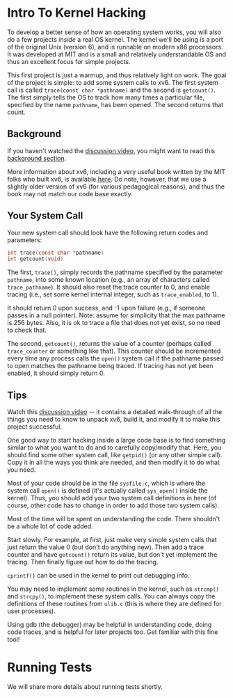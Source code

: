 
# Intro To Kernel Hacking

To develop a better sense of how an operating system works, you will also 
do a few projects *inside* a real OS kernel. The kernel we'll be using is a
port of the original Unix (version 6), and is runnable on modern x86
processors. It was developed at MIT and is a small and relatively
understandable OS and thus an excellent focus for simple projects.

This first project is just a warmup, and thus relatively light on work. The
goal of the project is simple: to add some system calls to xv6. The first
system call is called `trace(const char *pathname)` and the second is `getcount()`.
The first simply tells the OS to track how many times a particular file,
specified by the name `pathname`, has been opened. The second returns
that count. 

## Background

If you haven't watched the [discussion
video](https://www.youtube.com/watch?v=vR6z2QGcoo8), you might want to read
this [background
section](https://github.com/remzi-arpacidusseau/ostep-projects/blob/master/initial-xv6/background.md). 

More information about xv6, including a very useful book written by the MIT
folks who built xv6, is available
[here](https://pdos.csail.mit.edu/6.828/2017/xv6.html). Do note, however, that
we use a slightly older version of xv6 (for various pedagogical reasons), and
thus the book may not match our code base exactly.


## Your System Call

Your new system call should look have the following return codes and
parameters: 

```c
int trace(const char *pathname)
int getcount(void)
```

The first, `trace()`, simply records the pathname specified by the parameter `pathname`, into
some known location (e.g., an array of characters called `trace_pathname`). 
It should also reset the trace counter to 0, and enable tracing (i.e., set some kernel
internal integer, such as `trace_enabled`, to 1).

It should return 0 upon success, and -1 upon failure (e.g., if someone passes in a null pointer).
Note: assume for simplicity that the max pathname is 256 bytes. Also, it is ok to trace
a file that does not yet exist, so no need to check that.

The second, `getcount()`, returns the value of a counter (perhaps called `trace_counter`
or something like that). This counter should be incremented every time any process calls the
`open()` system call if the pathname passed to open matches the pathname being traced.
If tracing has not yet been enabled, it should simply return 0.

## Tips

Watch this [discussion video](https://www.youtube.com/watch?v=vR6z2QGcoo8) --
it contains a detailed walk-through of all the things you need to know to
unpack xv6, build it, and modify it to make this project successful.

One good way to start hacking inside a large code base is to find something
similar to what you want to do and to carefully copy/modify that. Here, you
should find some other system call, like `getpid()` (or any other simple
call). Copy it in all the ways you think are needed, and then modify it to do
what you need.

Most of your code should be in the file `sysfile.c`, which is where the
system call `open()` is defined (it's actually called `sys_open()` inside
the kernel). Thus, you should add your two system call definitions in here
(of course, other code has to change in order to add those two system calls).

Most of the time will be spent on understanding the code. There shouldn't
be a whole lot of code added.

Start slowly. For example, at first, just make very simple system calls
that just return the value 0 (but don't do anything new). Then add a trace
counter and have `getcount()` return its value, but don't yet implement
the tracing. Then finally figure out how to do the tracing.

`cprintf()` can be used in the kernel to print out debugging info.

You may need to implement some routines in the kernel, such as `strcmp()`
and `strcpy()`, to implement these system calls. You can always copy
the definitions of these routines from `ulib.c` (this is where they
are defined for user processes).

Using gdb (the debugger) may be helpful in understanding code, doing code
traces, and is helpful for later projects too. Get familiar with this fine
tool!

# Running Tests

We will share more details about running tests shortly.

